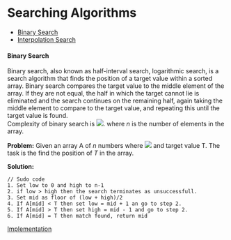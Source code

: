 # Searching Algorithms
- [Binary Search](#binary-search)
- [Interpolation Search](#interpolation-search)

#### Binary Search
Binary search, also known as half-interval search, logarithmic search, is a search algorithm that finds the position of a target value within a sorted array. Binary search compares the target value to the middle element of the array.
If they are not equal, the half in which the target cannot lie is eliminated and the search continues on the remaining half, again taking the middle element to compare to the target value, and repeating this until the target value is found.\
Complexity of binary search is <img src="https://render.githubusercontent.com/render/math?math=O(log_2 n)">.  where *n* is the number of elements in the array.

**Problem:**
Given an array A of *n* numbers where <img src="https://render.githubusercontent.com/render/math?math=A_0\leq A_1 \leq A_2 .... \leq A_{n-1}"> and target value T. The task is the find the position of *T* in the array.

**Solution:**
```
// Sudo code
1. Set low to 0 and high to n-1
2. if low > high then the search terminates as unsuccessfull.
3. Set mid as floor of (low + high)/2  
4. If A[mid] < T then set low = mid + 1 an go to step 2.
5. If A[mid] > T then set high = mid - 1 and go to step 2.
6. If A[mid] = T then match found, return mid
```

[Implementation](./binary_search.py)
